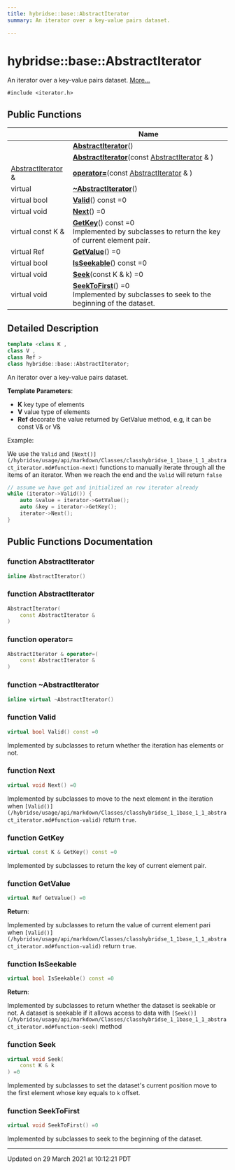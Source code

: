 ```yaml
---
title: hybridse::base::AbstractIterator
summary: An iterator over a key-value pairs dataset. 

---
```


# hybridse::base::AbstractIterator



An iterator over a key-value pairs dataset.  [More...](#detailed-description)


`#include <iterator.h>`

## Public Functions

|                | Name           |
| -------------- | -------------- |
| | **[AbstractIterator](/hybridse/usage/api/markdown/Classes/classhybridse_1_1base_1_1_abstract_iterator.md#function-abstractiterator)**() |
| | **[AbstractIterator](/hybridse/usage/api/markdown/Classes/classhybridse_1_1base_1_1_abstract_iterator.md#function-abstractiterator)**(const [AbstractIterator](/hybridse/usage/api/markdown/Classes/classhybridse_1_1base_1_1_abstract_iterator.md) & ) |
| [AbstractIterator](/hybridse/usage/api/markdown/Classes/classhybridse_1_1base_1_1_abstract_iterator.md) & | **[operator=](/hybridse/usage/api/markdown/Classes/classhybridse_1_1base_1_1_abstract_iterator.md#function-operator=)**(const [AbstractIterator](/hybridse/usage/api/markdown/Classes/classhybridse_1_1base_1_1_abstract_iterator.md) & ) |
| virtual | **[~AbstractIterator](/hybridse/usage/api/markdown/Classes/classhybridse_1_1base_1_1_abstract_iterator.md#function-~abstractiterator)**() |
| virtual bool | **[Valid](/hybridse/usage/api/markdown/Classes/classhybridse_1_1base_1_1_abstract_iterator.md#function-valid)**() const =0 |
| virtual void | **[Next](/hybridse/usage/api/markdown/Classes/classhybridse_1_1base_1_1_abstract_iterator.md#function-next)**() =0 |
| virtual const K & | **[GetKey](/hybridse/usage/api/markdown/Classes/classhybridse_1_1base_1_1_abstract_iterator.md#function-getkey)**() const =0<br>Implemented by subclasses to return the key of current element pair.  |
| virtual Ref | **[GetValue](/hybridse/usage/api/markdown/Classes/classhybridse_1_1base_1_1_abstract_iterator.md#function-getvalue)**() =0 |
| virtual bool | **[IsSeekable](/hybridse/usage/api/markdown/Classes/classhybridse_1_1base_1_1_abstract_iterator.md#function-isseekable)**() const =0 |
| virtual void | **[Seek](/hybridse/usage/api/markdown/Classes/classhybridse_1_1base_1_1_abstract_iterator.md#function-seek)**(const K & k) =0 |
| virtual void | **[SeekToFirst](/hybridse/usage/api/markdown/Classes/classhybridse_1_1base_1_1_abstract_iterator.md#function-seektofirst)**() =0<br>Implemented by subclasses to seek to the beginning of the dataset.  |

## Detailed Description

```cpp
template <class K ,
class V ,
class Ref >
class hybridse::base::AbstractIterator;
```

An iterator over a key-value pairs dataset. 

**Template Parameters**: 

  * **K** key type of elements 
  * **V** value type of elements 
  * **Ref** decorate the value returned by GetValue method, e.g, it can be const V& or V&



Example:

We use the `Valid` and `[Next()](/hybridse/usage/api/markdown/Classes/classhybridse_1_1base_1_1_abstract_iterator.md#function-next)` functions to manually iterate through all the items of an iterator. When we reach the end and the `Valid` will return `false`



```cpp
// assume we have got and initialized an row iterator already
while (iterator->Valid()) {
    auto &value = iterator->GetValue();
    auto &key = iterator->GetKey();
    iterator->Next();
}
```

## Public Functions Documentation

### function AbstractIterator

```cpp
inline AbstractIterator()
```


### function AbstractIterator

```cpp
AbstractIterator(
    const AbstractIterator & 
)
```


### function operator=

```cpp
AbstractIterator & operator=(
    const AbstractIterator & 
)
```


### function ~AbstractIterator

```cpp
inline virtual ~AbstractIterator()
```


### function Valid

```cpp
virtual bool Valid() const =0
```


Implemented by subclasses to return whether the iteration has elements or not. 


### function Next

```cpp
virtual void Next() =0
```


Implemented by subclasses to move to the next element in the iteration when `[Valid()](/hybridse/usage/api/markdown/Classes/classhybridse_1_1base_1_1_abstract_iterator.md#function-valid)` return `true`. 


### function GetKey

```cpp
virtual const K & GetKey() const =0
```

Implemented by subclasses to return the key of current element pair. 

### function GetValue

```cpp
virtual Ref GetValue() =0
```


**Return**: 

Implemented by subclasses to return the value of current element pari when `[Valid()](/hybridse/usage/api/markdown/Classes/classhybridse_1_1base_1_1_abstract_iterator.md#function-valid)` return `true`. 


### function IsSeekable

```cpp
virtual bool IsSeekable() const =0
```


**Return**: 

Implemented by subclasses to return whether the dataset is seekable or not. A dataset is seekable if it allows access to data with `[Seek()](/hybridse/usage/api/markdown/Classes/classhybridse_1_1base_1_1_abstract_iterator.md#function-seek)` method 


### function Seek

```cpp
virtual void Seek(
    const K & k
) =0
```


Implemented by subclasses to set the dataset's current position move to the first element whose key equals to `k` offset. 


### function SeekToFirst

```cpp
virtual void SeekToFirst() =0
```

Implemented by subclasses to seek to the beginning of the dataset. 

-------------------------------

Updated on 29 March 2021 at 10:12:21 PDT